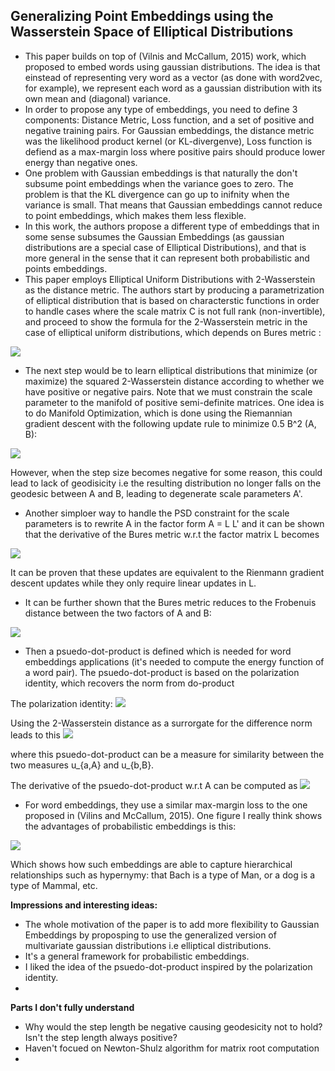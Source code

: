
## Generalizing Point Embeddings using the Wasserstein Space of Elliptical Distributions


* This paper builds on top of (Vilnis and McCallum, 2015) work, which proposed to embed words using gaussian distributions. The idea is that einstead of representing very word as a vector (as done with word2vec, for example), we represent each word as a gaussian distribution with its own mean and (diagonal) variance. 
* In order to propose any type of embeddings, you need to define 3 components: Distance Metric, Loss function, and a set of positive and negative training pairs. For Gaussian embeddings, the distance metric was the likelihood product kernel (or KL-divergenve), Loss function is defiend as a max-margin loss where positive pairs should produce lower energy than negative ones.
* One problem with Gaussian embeddings is that naturally the don't subsume point embeddings when the variance goes to zero. The problem is that the KL divergence can go up to inifnity when the variance is small. That means that Gaussian embeddings cannot reduce to point embeddings, which makes them less flexible. 
* In this work, the authors propose a different type of embeddings that in some sense subsumes the Gaussian Embeddings (as gaussian distributions are a special case of Elliptical Distributions), and that is more general in the sense that it can represent both probabilistic and points embeddings.
* This paper employs Elliptical Uniform Distributions with 2-Wasserstein as the distance metric. The authors start by producing a parametrization of elliptical distribution that is based on characterstic functions in order to handle cases where the scale matrix C is not full rank (non-invertible), and proceed to show the formula for the 2-Wasserstein metric in the case of elliptical uniform distributions, which depends on Bures metric :

![](https://i.imgur.com/BscgYuy.png)
* The next step would be to learn elliptical distributions that minimize (or maximize) the squared 2-Wasserstein distance according to whether we have positive or negative pairs. Note that we must constrain the scale parameter to the manifold of positive semi-definite matrices. One idea is to do Manifold Optimization, which is done using the Riemannian gradient descent with the following update rule to minimize 0.5 B^2 (A, B):

![](https://i.imgur.com/SqK7YEH.png)

However, when the step size becomes negative for some reason, this could lead to lack of geodisicity i.e the resulting distribution no longer falls on the geodesic between A and B, leading to degenerate scale parameters A'. 

* Another simploer way to handle the PSD constraint for the scale parameters is to rewrite A in the factor form  A = L L' and it can be shown that the derivative of the Bures metric w.r.t the factor matrix L becomes 

![](https://i.imgur.com/whFXxp8.png)

It can be proven that these updates are equivalent to the Rienmann gradient descent updates while they only require linear updates in L.
* It can be further shown that the Bures metric reduces to the Frobenuis distance between the two factors of A and B: 

![](https://i.imgur.com/u1KiAmU.png)

* Then a psuedo-dot-product is defined which is needed for word embeddings applications (it's needed to compute the energy function of a word pair). The psuedo-dot-product is based on the polarization identity, which recovers the norm from do-product

The polarization identity: ![](https://i.imgur.com/Kusm4Ls.png)

Using the 2-Wasserstein distance as a surrorgate for the difference norm leads to this ![](https://i.imgur.com/0JHDWZF.png)

where this psuedo-dot-product can be a measure for similarity between the two measures u_{a,A} and u_{b,B}.

The derivative of the psuedo-dot-product w.r.t A can be computed as 
![](https://i.imgur.com/ALWrowe.png)

* For word embeddings, they use a similar max-margin loss to the one proposed in (Vilins and McCallum, 2015). One figure I really think shows the advantages of probabilistic embeddings is this:

![](https://i.imgur.com/lmR1TbG.png)

Which shows how such embeddings are able to capture hierarchical relationships such as hypernymy: that Bach is a type of Man, or a dog is a type of Mammal, etc.

**Impressions and interesting ideas:** 
- The whole motivation of the paper is to add more flexibility to Gaussian Embeddings by proposping to use the generalized version of multivariate gaussian distributions i.e elliptical distributions.
- It's a general framework for probabilistic embeddings.
- I liked the idea of the psuedo-dot-product inspired by the polarization identity.
- 

**Parts I don't fully understand** 
- Why would the step length be negative causing geodesicity not to hold? Isn't the step length always positive?
- Haven't focued on Newton-Shulz algorithm for matrix root computation
- 
